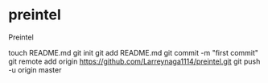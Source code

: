 preintel
========

Preintel

touch README.md
git init
git add README.md
git commit -m "first commit"
git remote add origin https://github.com/Larreynaga1114/preintel.git
git push -u origin master
